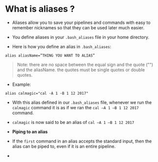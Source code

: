 # What is aliases ?

- Aliases allow you to save your pipelines and commands with easy to remember nicknames so that they can be used later much easier.

- You define aliases in your `.bash_aliases` file in your home directory.

- Here is how you define an alias in `.bash_aliases`:

`alias aliasName=”THING YOU WANT TO ALIAS”`

> Note: there are no space between the equal sign and the quote ("") and the aliasName. the quotes must be single quotes or double quotes.

- Example: 
```
alias calmagic="cal -A 1 -B 1 12 2017"
```

- With this alias defined in our `.bash_aliases` file, whenever we run the `calmagic` command it is as if we ran the `cal –A 1 –B 1 12 2017` command.

- `calmagic` is now said to be an alias of `cal –A 1 –B 1 12 2017`

- **Piping to an alias**

- If the `first` command in an alias accepts the standard input, then the alias can be piped to, even if it is an entire pipeline.

- 
